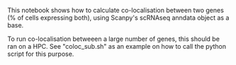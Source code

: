 This notebook shows how to calculate co-localisation between two genes (% of cells expressing both), using Scanpy's scRNAseq anndata object as a base.

To run co-localisation betweeen a large number of genes, this should be ran on a HPC. See "coloc_sub.sh" as an example on how to call the python script for this purpose.
